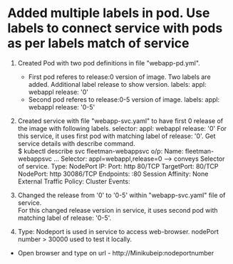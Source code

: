 # Added multiple labels in pod. Use labels to connect service with pods as per labels match of service

1) Created Pod with two pod definitions in file "webapp-pd.yml".
   - First pod referes to release:0 version of image. Two labels are added. Additional label release to show version.
     labels:
        appl: webappl
        release: '0'   
   - Second pod referes to release:0-5 version of image.
     labels:
        appl: webappl
        release: '0-5'    
2) Created service with file "webapp-svc.yaml" to have first 0 release of the image with following labels.
    selector:
      appl: webappl
      release: '0'
   For this service, it uses first pod with matching label of release: '0'.
   Get service details with describe command.  
   $ kubectl describe svc fleetman-webappsvc
   o/p:
    Name:                     fleetman-webappsvc
    ...
    Selector:                 appl=webappl,release=0      --> conveys Selector of service.
    Type:                     NodePort
    IP:                       <number1> 
    Port:                     http  80/TCP
    TargetPort:               80/TCP
    NodePort:                 http  30086/TCP
    Endpoints:                <number2>:80
    Session Affinity:         None
    External Traffic Policy:  Cluster
    Events:                   <none>

3) Changed the release from '0' to '0-5' within "webapp-svc.yaml" file of service.  
   For this changed release version in service, it uses second pod with matching label of release: '0-5'.

4) Type: Nodeport is used in service to access web-browser. nodePort number > 30000 used to test it locally.
- Open browser and type on url - http://Minikubeip:nodeportnumber
   
